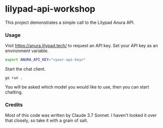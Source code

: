 # lilypad-api-workshop

This project demonstrates a simple call to the Lilypad Anura API.

### Usage

Visit https://anura.lilypad.tech/ to request an API key. Set your API key as an environment variable.

```bash
export ANURA_API_KEY="<your-api-key>"
```

Start the chat client.

```
go run .
```

You will be asked which model you would like to use, then you can start chatting.

### Credits

Most of this code was written by Claude 3.7 Sonnet. I haven't looked it over that closely, so take it with a grain of salt.

